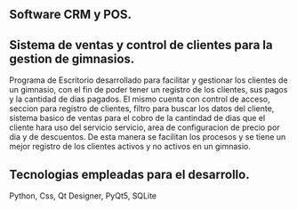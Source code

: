## Software CRM y POS.
## Sistema de ventas y control de clientes para la gestion de gimnasios.
Programa de Escritorio desarrollado para facilitar y gestionar los clientes de un gimnasio, con el fin de poder tener un registro de los clientes, sus pagos y la cantidad de dias pagados.
El mismo cuenta con control de acceso, seccion para registro de clientes, filtro para buscar los datos del cliente, sistema basico de ventas para el cobro de la cantindad de dias que el cliente hara uso del servicio servicio, area de configuracion de precio por dia y de descuentos. De esta manera se facilitan los procesos y se tiene un mejor registro de los clientes activos y no activos en un gimnasio.

## Tecnologias empleadas para el desarrollo.
Python, Css, Qt Designer, PyQt5, SQLite
